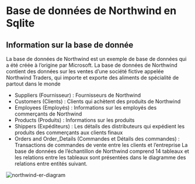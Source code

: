 # Base de données de Northwind en Sqlite
## Information sur la base de donnée

La base de données de Northwind est un exemple de base de données qui a été créée à l’origine par Microsoft. La base de données de Northwind contient des données sur les ventes d’une société fictive appelée Northwind Traders, qui importe et exporte des aliments de spécialité de partout dans le monde

-	Suppliers  (Fournisseur)  : Fournisseurs de Northwind
-	Customers (Clients) : Clients qui achètent des produits de Northwind
-	Employees (Employés) : Informations sur les employés des commerçants de Northwind
-	Products  (Produits) : Informations sur les produits
-	Shippers  (Expéditeurs) : Les détails des distributeurs qui expédient les produits des commerçants aux clients finaux
-	Orders and Order_Details  (Commandes et Détails des commandes) : Transactions de commandes de vente entre les clients et l’entreprise
La base de données de l’échantillon de Northwind comprend 14 tableaux et les relations entre les tableaux sont présentées dans le diagramme des relations entre entités suivant.


![northwind-er-diagram](https://user-images.githubusercontent.com/22768320/163888827-de27b80e-46ff-4784-b554-984abab4ae4c.png)
